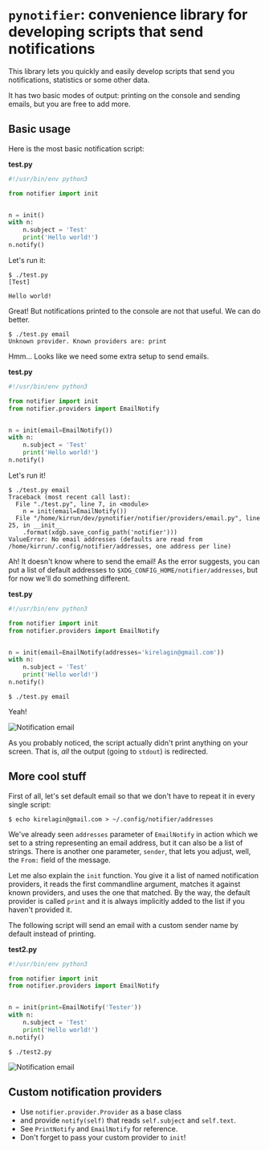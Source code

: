`pynotifier`: convenience library for developing scripts that send notifications
=================================================================================

This library lets you quickly and easily develop scripts that send you
notifications, statistics or some other data.

It has two basic modes of output: printing on the console and sending emails,
but you are free to add more.


Basic usage
------------

Here is the most basic notification script:

**test.py**

~~~~~~~~~~~~~~~~Python
#!/usr/bin/env python3

from notifier import init


n = init()
with n:
    n.subject = 'Test'
    print('Hello world!')
n.notify()
~~~~~~~~~~~~~~~~~~~~~~~

Let's run it:

~~~~~~~~~~~ShellSession
$ ./test.py
[Test]

Hello world!
~~~~~~~~~~~~

Great! But notifications printed to the console are not that useful.
We can do better.

~~~~~~~~~~~~~~~~~ShellSession
$ ./test.py email
Unknown provider. Known providers are: print
~~~~~~~~~~~~~~~~~

Hmm... Looks like we need some extra setup to send emails.

**test.py**

~~~~~~~~~~~~~~~Python
#!/usr/bin/env python3

from notifier import init
from notifier.providers import EmailNotify


n = init(email=EmailNotify())
with n:
    n.subject = 'Test'
    print('Hello world!')
n.notify()
~~~~~~~~~~~~~~~~~~~

Let's run it!

~~~~~~~~~~~~~~~~~~~~ShellSession
$ ./test.py email
Traceback (most recent call last):
  File "./test.py", line 7, in <module>
    n = init(email=EmailNotify())
  File "/home/kirrun/dev/pynotifier/notifier/providers/email.py", line 25, in __init__
    .format(xdgb.save_config_path('notifier')))
ValueError: No email addresses (defaults are read from /home/kirrun/.config/notifier/addresses, one address per line)
~~~~~~~~~~~~~~~~~~~~

Ah! It doesn't know where to send the email!
As the error suggests, you can put a list of default addresses to `$XDG_CONFIG_HOME/notifier/addresses`,
but for now we'll do something different.

**test.py**

~~~~~~~~~~~~~~~Python
#!/usr/bin/env python3

from notifier import init
from notifier.providers import EmailNotify


n = init(email=EmailNotify(addresses='kirelagin@gmail.com'))
with n:
    n.subject = 'Test'
    print('Hello world!')
n.notify()
~~~~~~~~~~~~~~~~~~

~~~~~~~~~~~~ShellSession
$ ./test.py email
~~~~~~~~~~~~

Yeah!

![Notification email](https://raw.githubusercontent.com/kirelagin/pynotifier/gh-pages/notifier1.png)

As you probably noticed, the script actually didn't print anything on your screen. That is,
_all_ the output (going to `stdout`) is redirected.


More cool stuff
----------------

First of all, let's set default email so that we don't have to repeat it in every single script:

~~~~~~~~ShellSession
$ echo kirelagin@gmail.com > ~/.config/notifier/addresses
~~~~~~~~

We've already seen `addresses` parameter of `EmailNotify` in action which we set to a string
representing an email address, but it can also be a list of strings.
There is another one parameter, `sender`, that lets you adjust, well, the `From:` field of the message.

Let me also explain the `init` function. You give it a list of named notification providers,
it reads the first commandline argument, matches it against known providers,
and uses the one that matched. By the way, the default provider is called `print`
and it is always implicitly added to the list if you haven't provided it.

The following script will send an email with a custom sender name by default
instead of printing.

**test2.py**

~~~~~~~~~~~~~Python
#!/usr/bin/env python3

from notifier import init
from notifier.providers import EmailNotify


n = init(print=EmailNotify('Tester'))
with n:
    n.subject = 'Test'
    print('Hello world!')
n.notify()
~~~~~~~~~~~~~~~~~~~~

~~~~~~~~ShellSession
$ ./test2.py
~~~~~~~~~~

![Notification email](https://raw.githubusercontent.com/kirelagin/pynotifier/gh-pages/notifier2.png)


Custom notification providers
------------------------------

* Use `notifier.provider.Provider` as a base class
* and provide `notify(self)` that reads `self.subject` and `self.text`.
* See `PrintNotify` and `EmailNotify` for reference.
* Don't forget to pass your custom provider to `init`!
